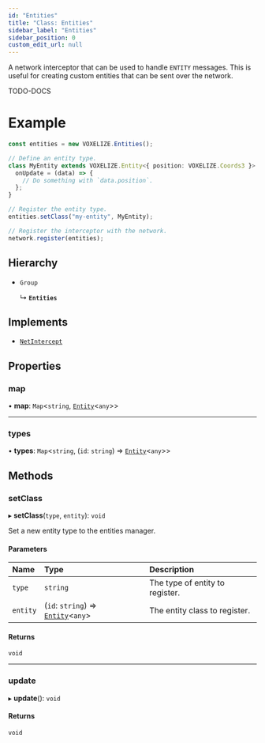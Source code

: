 ```yaml
---
id: "Entities"
title: "Class: Entities"
sidebar_label: "Entities"
sidebar_position: 0
custom_edit_url: null
---
```


A network interceptor that can be used to handle `ENTITY` messages. This is useful
for creating custom entities that can be sent over the network.

TODO-DOCS

# Example
```ts
const entities = new VOXELIZE.Entities();

// Define an entity type.
class MyEntity extends VOXELIZE.Entity<{ position: VOXELIZE.Coords3 }> {
  onUpdate = (data) => {
    // Do something with `data.position`.
  };
}

// Register the entity type.
entities.setClass("my-entity", MyEntity);

// Register the interceptor with the network.
network.register(entities);
```

## Hierarchy

- `Group`

  ↳ **`Entities`**

## Implements

- [`NetIntercept`](../interfaces/NetIntercept.md)

## Properties

### map

• **map**: `Map`\<`string`, [`Entity`](Entity.md)\<`any`\>\>

___

### types

• **types**: `Map`\<`string`, (`id`: `string`) => [`Entity`](Entity.md)\<`any`\>\>

## Methods

### setClass

▸ **setClass**(`type`, `entity`): `void`

Set a new entity type to the entities manager.

#### Parameters

| Name | Type | Description |
| :------ | :------ | :------ |
| `type` | `string` | The type of entity to register. |
| `entity` | (`id`: `string`) => [`Entity`](Entity.md)\<`any`\> | The entity class to register. |

#### Returns

`void`

___

### update

▸ **update**(): `void`

#### Returns

`void`
